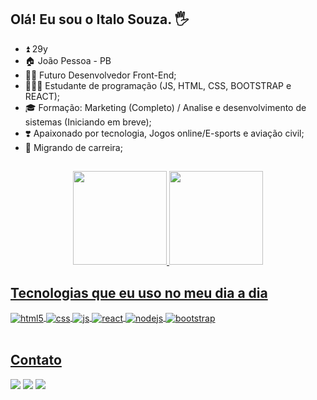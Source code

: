 ## Olá! Eu sou o Italo Souza. 🖐️

- ⏫ 29y
- 🏠 João Pessoa - PB
- 👨‍💼 Futuro Desenvolvedor Front-End;
- 👨🏼‍🎓 Estudante de programação (JS, HTML, CSS, BOOTSTRAP e REACT);
- 🎓 Formação: Marketing (Completo) / Analise e desenvolvimento de sistemas (Iniciando em breve);
- ❣️ Apaixonado por tecnologia, Jogos online/E-sports e aviação civil;
- 🔁 Migrando de carreira;

##

<div align="center">
  <a href="https://github.com/italoapsouza">
  <img height="150em" src="https://github-readme-stats.vercel.app/api?username=italoapsouza&show_icons=true&theme=tokyonight&include_all_commits=true&count_private=true"/>
  <img height="150em" src="https://github-readme-stats.vercel.app/api/top-langs/?username=italoapsouza&layout=compact&langs_count=7&theme=tokyonight"/>
</div>
  
## Tecnologias que eu uso no meu dia a dia
  
<div style="display: inline_block">
  <img align="center" alt="html5" src="https://img.shields.io/badge/HTML5-E34F26?style=for-the-badge&logo=html5&logoColor=white" />
  <img align="center" alt="css" src="https://img.shields.io/badge/CSS3-1572B6?style=for-the-badge&logo=css3&logoColor=white" />
  <img align="center" alt="js" src="https://img.shields.io/badge/JavaScript-F7DF1E?style=for-the-badge&logo=javascript&logoColor=black" />
  <img align="center" alt="react" src="https://img.shields.io/badge/React-20232A?style=for-the-badge&logo=react&logoColor=61DAFB" />
  <img align="center" alt="nodejs" src="https://img.shields.io/badge/Node.js-43853D?style=for-the-badge&logo=node.js&logoColor=white" />
  <img align="center" alt="bootstrap" src="https://img.shields.io/badge/Bootstrap-563D7C?style=for-the-badge&logo=bootstrap&logoColor=white" />
</div><br/>
  
  ## Contato
<div style="display: inline_block" align="left">
  <a href="https://instagram.com/italoaugust_o" target="_blank"><img src="https://img.shields.io/badge/-Instagram-%23E4405F?style=for-the-badge&logo=instagram&logoColor=white" target="_blank"></a>
  <a href="https://www.linkedin.com/in/italo-souza-7a9019138/" target="_blank"><img src="https://img.shields.io/badge/-LinkedIn-%230077B5?style=for-the-badge&logo=linkedin&logoColor=white" target="_blank"></a> 
  <a href = "mailto:italoapsouza@gmail.com"><img src="https://img.shields.io/badge/-Gmail-%23333?style=for-the-badge&logo=gmail&logoColor=white" target="_blank"></a>
</div>
